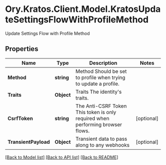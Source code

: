 # Ory.Kratos.Client.Model.KratosUpdateSettingsFlowWithProfileMethod
Update Settings Flow with Profile Method

## Properties

Name | Type | Description | Notes
------------ | ------------- | ------------- | -------------
**Method** | **string** | Method  Should be set to profile when trying to update a profile. | 
**Traits** | **Object** | Traits  The identity&#39;s traits. | 
**CsrfToken** | **string** | The Anti-CSRF Token  This token is only required when performing browser flows. | [optional] 
**TransientPayload** | **Object** | Transient data to pass along to any webhooks | [optional] 

[[Back to Model list]](../../README.md#documentation-for-models) [[Back to API list]](../../README.md#documentation-for-api-endpoints) [[Back to README]](../../README.md)

